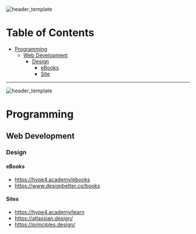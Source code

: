 <img alt="header_template" src="https://github.com/mrslima/makeourliveseasieragain/blob/main/pages/Learn%20ToF/learn_header.jpg">

# Table of Contents
- [Programming](#Programming)
  - [Web Development](#Web-Development)
    - [Design](#Design)
      - [eBooks](#eBooks)
      - [Site](#Sites)

---

<img alt="header_template" src="https://github.com/mrslima/makeourliveseasieragain/blob/main/pages/Learn%20ToF/programming_subheader.jpg">

# Programming
## Web Development
### Design
#### eBooks
- https://hype4.academy/ebooks
- https://www.designbetter.co/books
#### Sites
- https://hype4.academy/learn
- https://atlassian.design/
- https://principles.design/

